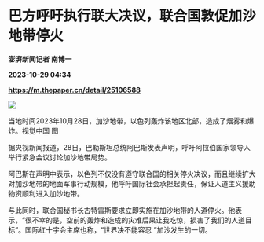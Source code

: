 # 巴方呼吁执行联大决议，联合国敦促加沙地带停火
**澎湃新闻记者 南博一**

**2023-10-29 04:34**

**https://m.thepaper.cn/detail/25106588**

![](https://imagecloud.thepaper.cn/thepaper/image/276/119/769.png)

当地时间2023年10月28日，加沙地带，以色列轰炸该地区北部，造成了烟雾和爆炸。视觉中国 图

据央视新闻报道，28日，巴勒斯坦总统阿巴斯发表声明，呼吁阿拉伯国家领导人举行紧急会议讨论加沙地带局势。

阿巴斯在声明中表示，以色列不仅没有遵守联合国的相关停火决议，而且继续扩大对加沙地带的地面军事行动规模，他呼吁国际社会承担起责任，保证人道主义援助物资顺利进入加沙地带。

与此同时，联合国秘书长古特雷斯要求立即实施在加沙地带的人道停火。他表示，“很不幸的是，空前的轰炸和造成的灾难后果让我吃惊，损害了我们的人道目标”。国际红十字会主席也称，“世界决不能容忍 ”加沙发生的一切。